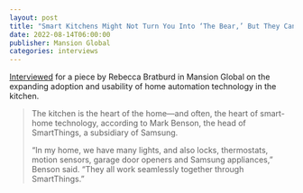 ```yaml
---
layout: post
title: "Smart Kitchens Might Not Turn You Into ‘The Bear,’ But They Can Heat up Your Cooking Skills"
date: 2022-08-14T06:00:00
publisher: Mansion Global
categories: interviews
---
```


[Interviewed][ln1] for a piece by Rebecca Bratburd in Mansion Global on the expanding adoption and usability of home automation technology in the kitchen.

> The kitchen is the heart of the home—and often, the heart of smart-home technology, according to Mark Benson, the head of SmartThings, a subsidiary of Samsung.
> 
> “In my home, we have many lights, and also locks, thermostats, motion sensors, garage door openers and Samsung appliances,” Benson said. “They all work seamlessly together through SmartThings.”


[ln1]: https://www.mansionglobal.com/articles/smart-kitchens-might-not-turn-you-into-the-bear-but-they-can-heat-up-your-cooking-skills-3b741cb5 "Mansion Global - Smart Kitchens Might Not Turn You Into ‘The Bear,’ But They Can Heat up Your Cooking Skills"


